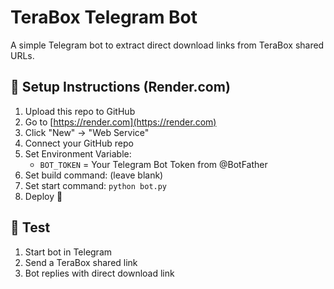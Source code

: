 # TeraBox Telegram Bot

A simple Telegram bot to extract direct download links from TeraBox shared URLs.

## 🧰 Setup Instructions (Render.com)

1. Upload this repo to GitHub
2. Go to [https://render.com](https://render.com)
3. Click "New" → "Web Service"
4. Connect your GitHub repo
5. Set Environment Variable:
   - `BOT_TOKEN` = Your Telegram Bot Token from @BotFather
6. Set build command: (leave blank)
7. Set start command: `python bot.py`
8. Deploy 🎉

## 🧪 Test

1. Start bot in Telegram
2. Send a TeraBox shared link
3. Bot replies with direct download link
